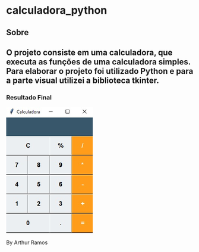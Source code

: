 # calculadora_python

## Sobre

## O projeto consiste em uma calculadora, que executa as funções de uma calculadora simples. Para elaborar o projeto foi utilizado Python e para a parte visual utilizei a biblioteca tkinter.

### Resultado Final
![Resultado-final](https://github.com/arthuramos/calculadora_python/blob/main/Resultado%20final.jpeg?raw=true)




By Arthur Ramos
